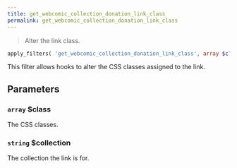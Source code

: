 ```yaml
---
title: get_webcomic_collection_donation_link_class
permalink: get_webcomic_collection_donation_link_class
---
```


> Alter the link class.

```php
apply_filters( 'get_webcomic_collection_donation_link_class', array $class, string $collection )
```

This filter allows hooks to alter the CSS classes assigned to the link.

## Parameters

### `array` $class
The CSS classes.

### `string` $collection
The collection the link is for.

